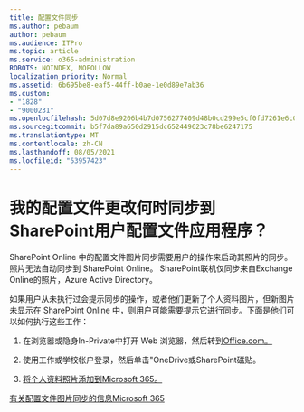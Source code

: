 ```yaml
---
title: 配置文件同步
ms.author: pebaum
author: pebaum
ms.audience: ITPro
ms.topic: article
ms.service: o365-administration
ROBOTS: NOINDEX, NOFOLLOW
localization_priority: Normal
ms.assetid: 6b695be8-eaf5-44ff-b0ae-1e0d89e7ab36
ms.custom:
- "1828"
- "9000231"
ms.openlocfilehash: 5d07d8e9206b4b7d0756277409d48b0cd299e5cf0fd7261e6c0ad75dfe8648f1
ms.sourcegitcommit: b5f7da89a650d2915dc652449623c78be6247175
ms.translationtype: MT
ms.contentlocale: zh-CN
ms.lasthandoff: 08/05/2021
ms.locfileid: "53957423"
---
```

# <a name="when-do-my-profile-changes-sync-to-the-sharepoint-user-profile-application"></a>我的配置文件更改何时同步到SharePoint用户配置文件应用程序？

SharePoint Online 中的配置文件图片同步需要用户的操作来启动其照片的同步。 照片无法自动同步到 SharePoint Online。 SharePoint联机仅同步来自Exchange Online的照片，Azure Active Directory。

如果用户从未执行过会提示同步的操作，或者他们更新了个人资料图片，但新图片未显示在 SharePoint Online 中，则用户可能需要提示它进行同步。下面是他们可以如何执行这些工作：

1. 在浏览器或隐身In-Private中打开 Web 浏览器，然后转到[Office.com。](https://www.office.com/)

2. 使用工作或学校帐户登录，然后单击"OneDrive或SharePoint磁贴。

3. [将个人资料照片添加到Microsoft 365。](https://support.office.com/article/Add-your-profile-photo-to-Office-365-2eaf93fd-b3f1-43b9-9cdc-bdcd548435b7)

[有关配置文件图片同步的信息Microsoft 365](https://support.office.com/article/Information-about-user-profile-synchronization-in-SharePoint-Online-177eb196-5887-43c9-84c3-b98a43d35129)

